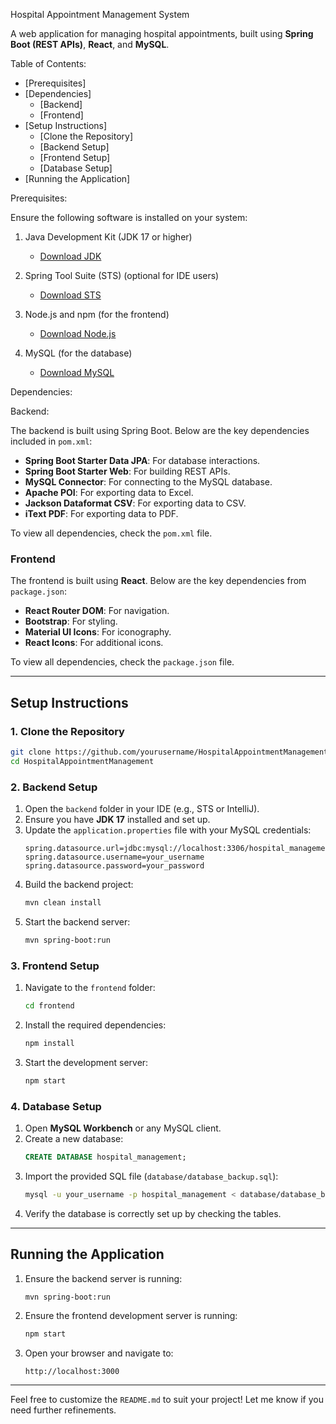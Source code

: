 Hospital Appointment Management System

A web application for managing hospital appointments, built using **Spring Boot (REST APIs)**, **React**, and **MySQL**.

Table of Contents:

- [Prerequisites]
- [Dependencies]
  - [Backend]
  - [Frontend]
- [Setup Instructions]
  - [Clone the Repository]
  - [Backend Setup]
  - [Frontend Setup]
  - [Database Setup]
- [Running the Application]

Prerequisites:

Ensure the following software is installed on your system:

1. Java Development Kit (JDK 17 or higher)
   - [Download JDK](https://www.oracle.com/java/technologies/javase-jdk17-downloads.html)

2. Spring Tool Suite (STS) (optional for IDE users)  
   - [Download STS](https://spring.io/tools)

3. Node.js and npm (for the frontend)  
   - [Download Node.js](https://nodejs.org/)

4. MySQL (for the database)  
   - [Download MySQL](https://dev.mysql.com/downloads/installer/)

Dependencies:

Backend:

The backend is built using Spring Boot. Below are the key dependencies included in `pom.xml`:

- **Spring Boot Starter Data JPA**: For database interactions.
- **Spring Boot Starter Web**: For building REST APIs.
- **MySQL Connector**: For connecting to the MySQL database.
- **Apache POI**: For exporting data to Excel.
- **Jackson Dataformat CSV**: For exporting data to CSV.
- **iText PDF**: For exporting data to PDF.

To view all dependencies, check the `pom.xml` file.

### Frontend

The frontend is built using **React**. Below are the key dependencies from `package.json`:

- **React Router DOM**: For navigation.
- **Bootstrap**: For styling.
- **Material UI Icons**: For iconography.
- **React Icons**: For additional icons.

To view all dependencies, check the `package.json` file.

---

## Setup Instructions

### 1. Clone the Repository
```bash
git clone https://github.com/yourusername/HospitalAppointmentManagement.git
cd HospitalAppointmentManagement
```

### 2. Backend Setup

1. Open the `backend` folder in your IDE (e.g., STS or IntelliJ).
2. Ensure you have **JDK 17** installed and set up.
3. Update the `application.properties` file with your MySQL credentials:
   ```properties
   spring.datasource.url=jdbc:mysql://localhost:3306/hospital_management
   spring.datasource.username=your_username
   spring.datasource.password=your_password
   ```
4. Build the backend project:
   ```bash
   mvn clean install
   ```
5. Start the backend server:
   ```bash
   mvn spring-boot:run
   ```

### 3. Frontend Setup

1. Navigate to the `frontend` folder:
   ```bash
   cd frontend
   ```
2. Install the required dependencies:
   ```bash
   npm install
   ```
3. Start the development server:
   ```bash
   npm start
   ```

### 4. Database Setup

1. Open **MySQL Workbench** or any MySQL client.
2. Create a new database:
   ```sql
   CREATE DATABASE hospital_management;
   ```
3. Import the provided SQL file (`database/database_backup.sql`):
   ```bash
   mysql -u your_username -p hospital_management < database/database_backup.sql
   ```
4. Verify the database is correctly set up by checking the tables.

---

## Running the Application

1. Ensure the backend server is running:
   ```bash
   mvn spring-boot:run
   ```
2. Ensure the frontend development server is running:
   ```bash
   npm start
   ```
3. Open your browser and navigate to:
   ```
   http://localhost:3000
   ```

---

Feel free to customize the `README.md` to suit your project! Let me know if you need further refinements.
